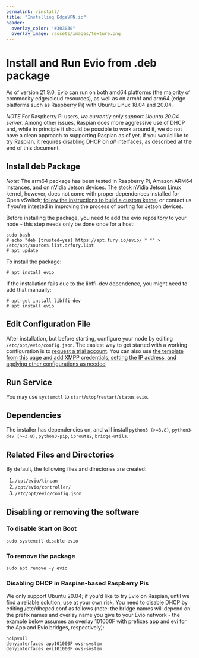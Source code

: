 ```yaml
---
permalink: /install/
title: "Installing EdgeVPN.io"
header:
  overlay_color: "#303030"
  overlay_image: /assets/images/texture.png
---
```


# Install and Run Evio from .deb package

As of version 21.9.0, Evio can run on both amd64 platforms (the majority of commodity edge/cloud resources), as well as on armhf and arm64 (edge platforms such as Raspberry Pi) with Ubuntu Linux 18.04 and 20.04. 

*NOTE* For Raspberry Pi users, *we currently only support Ubuntu 20.04 server*. Among other issues, Raspian does more aggressive use of DHCP and, while in principle it should be possible to work around it, we do not have a clean approach to supporting Raspian as of yet. If you would like to try Raspian, it requires disabling DHCP on *all* interfaces, as described at the end of this document.

## Install deb Package

*Note:* The arm64 package has been tested in Raspberry Pi, Amazon ARM64 instances, and on nVidia Jetson devices. The stock nVidia Jetson Linux kernel, however, does not come with proper dependences installed for Open vSwitch; [follow the instructions to build a custom kernel](/jetson) or contact us if you're intested in improving the process of porting for Jetson devices.

Before installing the package, you need to add the evio repository to your node - this step needs only be done once for a host:

```shell
sudo bash
# echo "deb [trusted=yes] https://apt.fury.io/evio/ * *" > /etc/apt/sources.list.d/fury.list
# apt update
```

To install the package:

```shell
# apt install evio
```

If the installation fails due to the libffi-dev dependence, you might need to add that manually:

```shell
# apt-get install libffi-dev
# apt install evio
```

## Edit Configuration File
After installation, but before starting, configure your node by editing `/etc/opt/evio/config.json`. The easiest way to get started with a working configuration is to [request a trial account](/trial). You can also use [the template from this page and add XMPP credentials, setting the IP address, and applying other configurations as needed](/configbasics) 

## Run Service

You may use `systemctl` to `start`/`stop`/`restart`/`status` `evio`.

## Dependencies
The installer has dependencies on, and will install `python3 (>=3.8)`, `python3-dev (>=3.8)`,  `python3-pip`, `iproute2`, `bridge-utils`.


## Related Files and Directories
By default, the following files and directories are created:
1. `/opt/evio/tincan`
2. `/opt/evio/controller/`
3. `/etc/opt/evio/config.json`

## Disabling or removing the software

### To disable Start on Boot
```shell
sudo systemctl disable evio
```

### To remove the package
```shell
sudo apt remove -y evio
```

### Disabling DHCP in Raspian-based Raspberry Pis

We only support Ubuntu 20.04; if you'd like to try Evio on Raspian, until we find a reliable solution, use at your own risk. You need to disable DHCP by editing /etc/dhcpcd.conf as follows (note: the bridge names will depend on the prefix names and overlay name you give to your Evio network - the example below assumes an overlay 101000F with prefixes app and evi for the App and Evio bridges, respectively):

```
noipv4ll
denyinterfaces app101000F ovs-system
denyinterfaces evi101000F ovs-system
```



